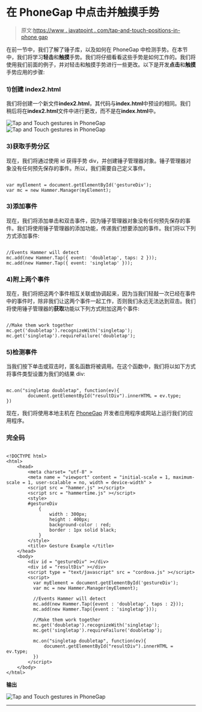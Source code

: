 # 在 PhoneGap 中点击并触摸手势

> 原文:[https://www . javatpoint . com/tap-and-touch-positions-in-phone gap](https://www.javatpoint.com/tap-and-touch-gestures-in-phonegap)

在前一节中，我们了解了锤子库，以及如何在 PhoneGap 中检测手势。在本节中，我们将学习**轻击**和**触摸**手势。我们将仔细看看这些手势是如何工作的。我们将使用我们前面的例子，并对轻击和触摸手势进行一些更改。以下是开发**点击**和**触摸**手势应用的步骤:

### 1)创建 index2.html

我们将创建一个新文件**index2.html**，其代码与**index.html**中预设的相同。我们稍后将在**index2.html**文件中进行更改，而不是在**index.html**中。

![Tap and Touch gestures in PhoneGap](../Images/b9a94bc156e7be484e6959c87338da80.png)
![Tap and Touch gestures in PhoneGap](../Images/b0cad3696a0f49a4945fbd4b9447d415.png)

### 3)获取手势分区

现在，我们将通过使用 id 获得手势 div，并创建锤子管理器对象。锤子管理器对象没有任何预先保存的事件。所以，我们需要自己定义事件。

```

var myElement = document.getElementById('gestureDiv');
var mc = new Hammer.Manager(myElement);

```

### 3)添加事件

现在，我们将添加单击和双击事件，因为锤子管理器对象没有任何预先保存的事件。我们将使用锤子管理器的添加功能，传递我们想要添加的事件。我们将以下列方式添加事件:

```

//Events Hammer will detect
mc.add(new Hammer.Tap({ event: 'doubletap', taps: 2 }));
mc.add(new Hammer.Tap({ event: 'singletap' }));

```

### 4)附上两个事件

现在，我们将把这两个事件相互关联或协调起来，因为当我们轻敲一次已经在事件中的事件时，除非我们让这两个事件一起工作，否则我们永远无法达到双击。我们将使用锤子管理器的**获取**功能以下列方式附加这两个事件:

```

//Make them work together
mc.get('doubletap').recognizeWith('singletap');
mc.get('singletap').requireFailure('doubletap');

```

### 5)检测事件

当我们按下单击或双击时，匿名函数将被调用。在这个函数中，我们将以如下方式将事件类型设置为我们的结果 div:

```

mc.on("singletap doubletap", function(ev){
        document.getElementById("resultDiv").innerHTML = ev.type;
})

```

现在，我们将使用本地主机在 [PhoneGap](https://www.javatpoint.com/phonegap) 开发者应用程序或网站上运行我们的应用程序。

### 完全码

```

<!DOCTYPE html>
<html>
    <head>
        <meta charset= "utf-8" >
        <meta name = "viewport" content = "initial-scale = 1, maximum-scale = 1, user-scalable = no, width = device-width" >
        <script src = "hammer.js" ></script>
        <script src = "hammertime.js" ></script>
        <style>
        #gestureDiv
            {
                width : 300px;
                height : 400px;
                background-color : red;
                border : 1px solid black;
            }
        </style>
        <title> Gesture Example </title>
    </head>
    <body>
        <div id = "gestureDiv" ></div>
        <div id = "resultDiv" ></div>
        <script type = "text/javascript" src = "cordova.js" ></script>
		<script>
          var myElement = document.getElementById('gestureDiv');
          var mc = new Hammer.Manager(myElement);

          //Events Hammer will detect
          mc.add(new Hammer.Tap({event : 'doubletap', taps : 2}));
          mc.add(new Hammer.Tap({event : 'singletap'}));

          //Make them work together
          mc.get('doubletap').recognizeWith('singletap');
          mc.get('singletap').requireFailure('doubletap');

          mc.on("singletap doubletap", function(ev){
              document.getElementById("resultDiv").innerHTML = ev.type;
          })
        </script>
    </body>
</html>

```

**输出**

![Tap and Touch gestures in PhoneGap](../Images/89c3e51c3896e4b439be2bbc8408d865.png)

* * *